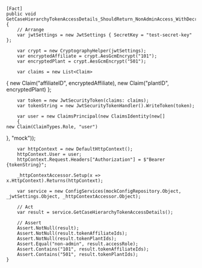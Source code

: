     [Fact]
    public void GetCaseHierarchyTokenAccessDetails_ShouldReturn_NonAdminAccess_WithDecryptedIds()
    {
        // Arrange
        var jwtSettings = new JwtSettings { SecretKey = "test-secret-key" };

        var crypt = new CryptographyHelper(jwtSettings);
        var encryptedAffiliate = crypt.AesGcmEncrypt("101");
        var encryptedPlant = crypt.AesGcmEncrypt("501");

        var claims = new List<Claim>
{
    new Claim("affiliateID", encryptedAffiliate),
    new Claim("plantID", encryptedPlant)
};

        var token = new JwtSecurityToken(claims: claims);
        var tokenString = new JwtSecurityTokenHandler().WriteToken(token);

        var user = new ClaimsPrincipal(new ClaimsIdentity(new[]
        {
    new Claim(ClaimTypes.Role, "user")
}, "mock"));

        var httpContext = new DefaultHttpContext();
        httpContext.User = user;
        httpContext.Request.Headers["Authorization"] = $"Bearer {tokenString}";

        _httpContextAccessor.Setup(x => x.HttpContext).Returns(httpContext);

        var service = new ConfigServices(mockConfigRepository.Object, _jwtSettings.Object, _httpContextAccessor.Object);

        // Act
        var result = service.GetCaseHierarchyTokenAccessDetails();

        // Assert
        Assert.NotNull(result);
        Assert.NotNull(result.tokenAffiliateIds);
        Assert.NotNull(result.tokenPlantIds);
        Assert.Equal("non-admin", result.accessRole);
        Assert.Contains("101", result.tokenAffiliateIds);
        Assert.Contains("501", result.tokenPlantIds);
    }
